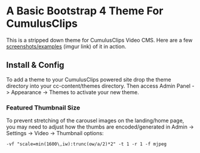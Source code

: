 # A Basic Bootstrap 4 Theme For CumulusClips

This is a stripped down theme for CumulusClips Video CMS.  Here are a few [screenshots/examples](https://imgur.com/a/WIws7cu) (imgur link) of it in action. 

## Install & Config

To add a theme to your CumulusClips powered site drop the theme directory into your cc-content/themes directory. Then access Admin Panel -> Appearance -> Themes to activate your new theme.

### Featured Thumbnail Size

To prevent stretching of the carousel images on the landing/home page, you may need to adjust how the thumbs are encoded/generated in Admin -> Settings -> Video -> Thumbnail options:

```
-vf "scale=min(1600\,iw):trunc(ow/a/2)*2" -t 1 -r 1 -f mjpeg
```
